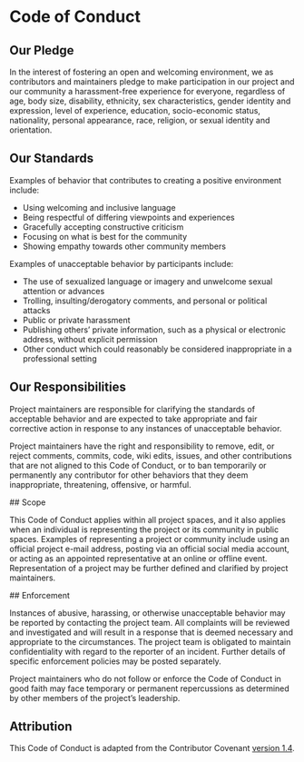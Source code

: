 # Code of Conduct

## Our Pledge

In the interest of fostering an open and welcoming environment, we as 
contributors and maintainers pledge to make participation in our project and 
our community a harassment-free experience for everyone, regardless of age, body 
size, disability, ethnicity, sex characteristics, gender identity and expression, 
level of experience, education, socio-economic status, nationality, personal 
appearance, race, religion, or sexual identity and orientation.

## Our Standards

Examples of behavior that contributes to creating a positive environment include:

  * Using welcoming and inclusive language
  * Being respectful of differing viewpoints and experiences
  * Gracefully accepting constructive criticism
  * Focusing on what is best for the community
  * Showing empathy towards other community members

Examples of unacceptable behavior by participants include:

  * The use of sexualized language or imagery and unwelcome sexual attention 
  or advances
  * Trolling, insulting/derogatory comments, and personal or political attacks
  * Public or private harassment
  * Publishing others’ private information, such as a physical or electronic 
  address, without explicit permission
  * Other conduct which could reasonably be considered inappropriate in a 
  professional setting

## Our Responsibilities

Project maintainers are responsible for clarifying the standards of acceptable 
behavior and are expected to take appropriate and fair corrective action in 
response to any instances of unacceptable behavior.

Project maintainers have the right and responsibility to remove, edit, or 
reject comments, commits, code, wiki edits, issues, and other contributions 
that are not aligned to this Code of Conduct, or to ban temporarily or 
permanently any contributor for other behaviors that they deem inappropriate, 
threatening, offensive, or harmful.

## Scope

This Code of Conduct applies within all project spaces, and it also applies when 
an individual is representing the project or its community in public spaces. 
Examples of representing a project or community include using an official 
project e-mail address, posting via an official social media account, or acting 
as an appointed representative at an online or offline event. Representation of 
a project may be further defined and clarified by project maintainers.

## Enforcement

Instances of abusive, harassing, or otherwise unacceptable behavior may be 
reported by contacting the project team. All complaints will be reviewed and 
investigated and will result in a response that is deemed necessary and 
appropriate to the circumstances. The project team is obligated to maintain 
confidentiality with regard to the reporter of an incident. Further details of 
specific enforcement policies may be posted separately.

Project maintainers who do not follow or enforce the Code of Conduct in good 
faith may face temporary or permanent repercussions as determined by other 
members of the project’s leadership.

## Attribution

This Code of Conduct is adapted from the Contributor Covenant [version 1.4].

[version 1.4]: https://www.contributor-covenant.org/version/1/4/code-of-conduct
